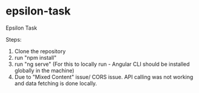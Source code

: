 # epsilon-task
Epsilon Task

Steps:

1. Clone the repository
2. run "npm install"
3. run "ng serve" (For this to locally run - Angular CLI should be installed globally in the machine)
4. Due to "Mixed Content" issue/  CORS issue. API calling was not working and data fetching is done locally.
